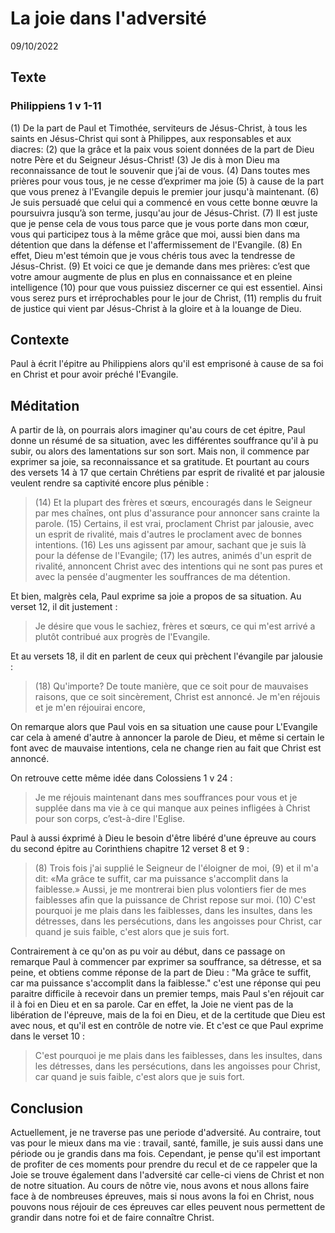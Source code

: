 # La joie dans l'adversité
09/10/2022
## Texte
### Philippiens 1 v 1-11
(1) De la part de Paul et Timothée, serviteurs de Jésus-Christ, à tous les saints en Jésus-Christ qui sont à Philippes, aux responsables et aux diacres: (2) que la grâce et la paix vous soient données de la part de Dieu notre Père et du Seigneur Jésus-Christ!
(3) Je dis à mon Dieu ma reconnaissance de tout le souvenir que j’ai de vous.
(4) Dans toutes mes prières pour vous tous, je ne cesse d’exprimer ma joie (5) à cause de la part que vous prenez à l'Evangile depuis le premier jour jusqu'à maintenant. (6) Je suis persuadé que celui qui a commencé en vous cette bonne œuvre la poursuivra jusqu’à son terme, jusqu'au jour de Jésus-Christ.
(7) Il est juste que je pense cela de vous tous parce que je vous porte dans mon cœur, vous qui participez tous à la même grâce que moi, aussi bien dans ma détention que dans la défense et l'affermissement de l'Evangile. (8) En effet, Dieu m'est témoin que je vous chéris tous avec la tendresse de Jésus-Christ.
(9) Et voici ce que je demande dans mes prières: c’est que votre amour augmente de plus en plus en connaissance et en pleine intelligence (10) pour que vous puissiez discerner ce qui est essentiel. Ainsi vous serez purs et irréprochables pour le jour de Christ,
(11) remplis du fruit de justice qui vient par Jésus-Christ à la gloire et à la louange de Dieu.
## Contexte
Paul à écrit l'épitre au Philippiens alors qu'il est emprisoné à cause de sa foi en Christ et pour avoir préché l'Evangile.
## Méditation
A partir de là, on pourrais alors imaginer qu'au cours de cet épitre, Paul donne un résumé de sa situation, avec les différentes souffrance qu'il à pu subir, ou alors des lamentations sur son sort. Mais non, il commence par exprimer sa joie, sa reconnaissance et sa gratitude.
Et pourtant au cours des versets 14 à 17 que certain Chrétiens par esprit de rivalité et par jalousie veulent rendre sa captivité encore plus pénible :
> (14) Et la plupart des frères et sœurs, encouragés dans le Seigneur par mes chaînes, ont plus d'assurance pour annoncer sans crainte la parole.
(15) Certains, il est vrai, proclament Christ par jalousie, avec un esprit de rivalité, mais d'autres le proclament avec de bonnes intentions. (16) Les uns agissent par amour, sachant que je suis là pour la défense de l'Evangile; (17) les autres, animés d'un esprit de rivalité, annoncent Christ avec des intentions qui ne sont pas pures et avec la pensée d'augmenter les souffrances de ma détention.

Et bien, malgrès cela, Paul exprime sa joie a propos de sa situation. Au verset 12, il dit justement :
> Je désire que vous le sachiez, frères et sœurs, ce qui m'est arrivé a plutôt contribué aux progrès de l'Evangile.

Et au versets 18, il dit en parlent de ceux qui prèchent l'évangile par jalousie :
> (18) Qu'importe? De toute manière, que ce soit pour de mauvaises raisons, que ce soit sincèrement, Christ est annoncé. Je m'en réjouis et je m'en réjouirai encore,

On remarque alors que Paul vois en sa situation une cause pour L'Evangile car cela à amené d'autre à annoncer la parole de Dieu, et même si certain le font avec de mauvaise intentions, cela ne change rien au fait que Christ est annoncé.

On retrouve cette même idée dans Colossiens 1 v 24 :
> Je me réjouis maintenant dans mes souffrances pour vous et je supplée dans ma vie à ce qui manque aux peines infligées à Christ pour son corps, c’est-à-dire l'Eglise.

Paul à aussi éxprimé à Dieu le besoin d'être libéré d'une épreuve au cours du second épitre au Corinthiens chapitre 12 verset 8 et 9 :
> (8) Trois fois j'ai supplié le Seigneur de l'éloigner de moi, (9) et il m'a dit: «Ma grâce te suffit, car ma puissance s'accomplit dans la faiblesse.» Aussi, je me montrerai bien plus volontiers fier de mes faiblesses afin que la puissance de Christ repose sur moi. (10) C'est pourquoi je me plais dans les faiblesses, dans les insultes, dans les détresses, dans les persécutions, dans les angoisses pour Christ, car quand je suis faible, c'est alors que je suis fort.

Contrairement à ce qu'on as pu voir au début, dans ce passage on remarque Paul à commencer par exprimer sa souffrance, sa détresse, et sa peine, et obtiens comme réponse de la part de Dieu : "Ma grâce te suffit, car ma puissance s'accomplit dans la faiblesse." c'est une réponse qui peu paraitre difficile à recevoir dans un premier temps, mais Paul s'en réjouit car il à foi en Dieu et en sa parole. Car en effet, la Joie ne vient pas de la libération de l'épreuve, mais de la foi en Dieu, et de la certitude que Dieu est avec nous, et qu'il est en contrôle de notre vie. Et c'est ce que Paul exprime dans le verset 10 :
> C'est pourquoi je me plais dans les faiblesses, dans les insultes, dans les détresses, dans les persécutions, dans les angoisses pour Christ, car quand je suis faible, c'est alors que je suis fort.
## Conclusion
Actuellement, je ne traverse pas une periode d'adversité. Au contraire, tout vas pour le mieux dans ma vie : travail, santé, famille, je suis aussi dans une période ou je grandis dans ma fois. Cependant, je pense qu'il est important de profiter de ces moments pour prendre du recul et de ce rappeler que la Joie se trouve également dans l'adversité car celle-ci viens de Christ et non de notre situation. Au cours de nôtre vie, nous avons et nous allons faire face à de nombreuses épreuves, mais si nous avons la foi en Christ, nous pouvons nous réjouir de ces épreuves car elles peuvent nous permettent de grandir dans notre foi et de faire connaître Christ.